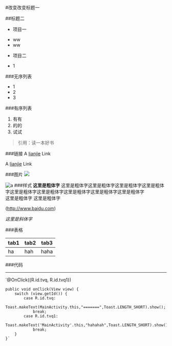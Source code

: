 #改变改变标题一

##标题二

- 项目一
 + ww
 + ww
- 项目二
 + 1

###无序列表
* 1
* 2
* 3

###有序列表
1. 有有
2. 的的
3. 试试

> 引用：读一本好书


###链接
 A [lianjie](http://www.baidu.com) Link

 A [lianjie][id] Link

[id]:http://www.baidu.com 
###图片
![](https://www.baidu.com/img/bd_logo1.png)

![a](D:\MarkDownFiles\08.png)
###样式
**这里是粗体字** 
这里是粗体字这里是粗体字这里是粗体字这里是粗体字这里是粗体字这里是粗体字这里是粗体字这里是粗体字这里是粗体字  
这里是粗体字
这里是粗体字

<lianjie>(http://www.baidu.com)

*这里是斜体字*

###表格


tab1 |  tab2  | tab3 
---- | ------ | ---- 
 ha  |   hah  | haha







###代码
***
 `@OnClick({R.id.tvq, R.id.tvq1})

    public void onClick(View view) {
        switch (view.getId()) {
            case R.id.tvq:
                Toast.makeText(MainActivity.this,"=======",Toast.LENGTH_SHORT).show();
                break;
            case R.id.tvq1:
                Toast.makeText('MainActivity'.this,"hahahah",Toast.LENGTH_SHORT).show();
                break;
        }
    }`
